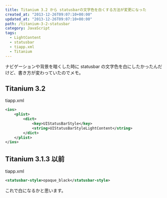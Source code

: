 ```yaml
---
title: Titanium 3.2 から statusbarの文字色を白くする方法が変更になった
created_at: "2013-12-26T09:07:10+00:00"
updated_at: "2013-12-26T09:07:10+00:00"
path: /titanium-3-2-statusbar
category: JavaScript
tags:
  - LightContent
  - statusbar
  - tiapp.xml
  - Titanium
---
```


ナビゲーションや背景を暗くした時に statusbar の文字色を白にしたかったんだけど、書き方が変わっていたのでメモ。

## Titanium 3.2

tiapp.xml

```xml
<ios>
    <plist>
        <dict>
            <key>UIStatusBarStyle</key>
            <string>UIStatusBarStyleLightContent</string>
        </dict>
    </plist>
</ios>
```

<!--more-->

## Titanium 3.1.3 以前

tiapp.xml

```xml
<statusbar-style>opaque_black</statusbar-style>
```

これで白になるかと思います。
